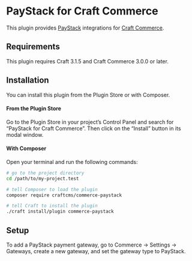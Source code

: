 # PayStack for Craft Commerce

This plugin provides [PayStack](https://www.paystack.com/) integrations for [Craft Commerce](https://craftcms.com/commerce).

## Requirements

This plugin requires Craft 3.1.5 and Craft Commerce 3.0.0 or later.

## Installation

You can install this plugin from the Plugin Store or with Composer.

#### From the Plugin Store

Go to the Plugin Store in your project’s Control Panel and search for “PayStack for Craft Commerce”. Then click on the “Install” button in its modal window.

#### With Composer

Open your terminal and run the following commands:

```bash
# go to the project directory
cd /path/to/my-project.test

# tell Composer to load the plugin
composer require craftcms/commerce-paystack

# tell Craft to install the plugin
./craft install/plugin commerce-paystack
```

## Setup

To add a PayStack payment gateway, go to Commerce → Settings → Gateways, create a new gateway, and set the gateway type to PayStack.